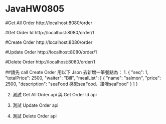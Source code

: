 # JavaHW0805

#Get All Order
http://localhost:8080/order

#Get Order Id
http://localhost:8080/order/1

#Create Order
http://localhost:8080/order

#Update Order
http://localhost:8080/order/1

#Delete Order
http://localhost:8080/order/1

##請先 call Create Order 用以下 Json 去新增一筆餐點為：
1. 
{
    "seq": 1,
    "totalPrice": 2500,
    "waiter": "Bill",
    "mealList": [
        {
            "name": "salmon",
            "price": 2500,
            "description": "seaFood 感恩seaFood、讚嘆seaFood"
        }
    ]
}

2. 測試 Get All Order api 與 Get Order Id api

3. 測試 Update Order api

4. 測試 Delete Order api
